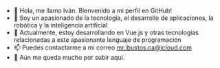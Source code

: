 - 👋 Hola, me llamo Iván. Bienvenido a mi perfil en GitHub!
- 👀 Soy un apasionado de la tecnología, el desarrollo de aplicaciones, la robótica y la inteligencia artificial
- 🌱 Actualmente, estoy desarrollando en Vue.js y otras tecnologías relacionadas a este apasionante lenguaje de programación
- 📫 Puedes contactarme a mi correo mr.ibustos.ca@icloud.com
- 🚀 Aún me queda mucho por subir aquí.

<!---
ibustosca/ibustosca is a ✨ special ✨ repository because its `README.md` (this file) appears on your GitHub profile.
You can click the Preview link to take a look at your changes.
--->
